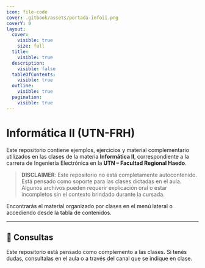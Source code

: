 ```yaml
---
icon: file-code
cover: .gitbook/assets/portada-infoii.png
coverY: 0
layout:
  cover:
    visible: true
    size: full
  title:
    visible: true
  description:
    visible: false
  tableOfContents:
    visible: true
  outline:
    visible: true
  pagination:
    visible: true
---
```


# Informática II (UTN-FRH)

Este repositorio contiene ejemplos, ejercicios y material complementario utilizados en las clases de la materia **Informática II**, correspondiente a la carrera de Ingeniería Electrónica en la **UTN – Facultad Regional Haedo**.

> **DISCLAIMER**: Este repositorio no está completamente autocontenido. Está pensado como soporte para las clases dictadas en el aula. Algunos archivos pueden requerir explicación oral o estar incompletos sin el contexto brindado durante la cursada.

Encontrarás el material organizado por clases en el menú lateral o accediendo desde la tabla de contenidos.

---

## 💬 Consultas

Este repositorio está pensado como complemento a las clases. Si tenés dudas, consultalas en el aula o a través del canal que se indique en clase. 
